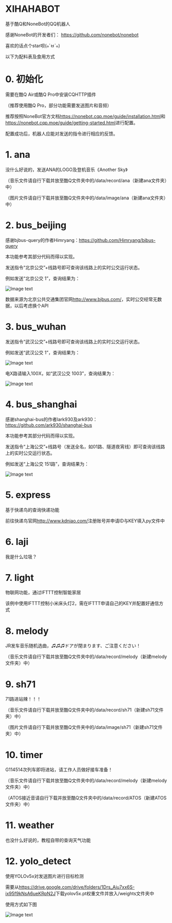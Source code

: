 # XIHAHABOT

基于酷Q和NoneBot的QQ机器人

感谢NoneBot的开发者们：
https://github.com/nonebot/nonebot

喜欢的话点个star呗(๑´ㅂ`๑)

以下为配料表及食用方式

# 0. 初始化

需要在酷Q Air或酷Q Pro中安装CQHTTP插件

（推荐使用酷Q Pro，部分功能需要发送图片和音频）

推荐按照NoneBot官方文档<https://nonebot.cqp.moe/guide/installation.html>和<https://nonebot.cqp.moe/guide/getting-started.html>进行配置。

配置成功后，机器人应能对发送的指令进行相应的反馈。

# 1. ana

没什么好说的，发送ANA的LOGO及登机音乐《Another Sky》

（音乐文件请自行下载并放至酷Q文件夹中的/data/record/ana（新建ana文件夹）中）

（图片文件请自行下载并放至酷Q文件夹中的/data/image/ana（新建ana文件夹）中）

# 2. bus_beijing

感谢bjbus-query的作者Himryang：<https://github.com/Himryang/bjbus-query>

本功能参考其部分代码而得以实现。

发送指令“北京公交”+线路号即可查询该线路上的实时公交运行状态。

例如发送“北京公交 1”，查询结果为：

![Image text](https://github.com/xihahaha/XIHAHABOT/blob/master/images/1.png)

数据来源为北京公共交通集团官网<http://www.bjbus.com/>，实时公交经常无数据，以后考虑换个API

# 3. bus_wuhan

发送指令“武汉公交”+线路号即可查询该线路上的实时公交运行状态。

例如发送“武汉公交 1”，查询结果为：

![Image text](https://github.com/xihahaha/XIHAHABOT/blob/master/images/2.png)

电X路请输入100X，如“武汉公交 1003”，查询结果为：

![Image text](https://github.com/xihahaha/XIHAHABOT/blob/master/images/3.png)

# 4. bus_shanghai

感谢shanghai-bus的作者lark930及ark930：<https://github.com/ark930/shanghai-bus>

本功能参考其部分代码而得以实现。

发送指令“上海公交”+线路号（发送全名，如01路、隧道夜宵线）即可查询该线路上的实时公交运行状态。

例如发送“上海公交 151路”，查询结果为：

![Image text](https://github.com/xihahaha/XIHAHABOT/blob/master/images/4.png)

# 5. express

基于快递鸟的查询快递功能

前往快递鸟官网<http://www.kdniao.com/>注册账号并申请ID与KEY填入py文件中

# 6. laji

我是什么垃圾？

# 7. light

物联网功能，通过IFTTT控制智能家居

该例中使用IFTTT控制小米床头灯2，需在IFTTT申请自己的KEY并配置好通信方式

# 8. melody

JR发车音乐随机选曲，♫♫♫ドアが閉まります、ご注意ください！

（音乐文件请自行下载并放至酷Q文件夹中的/data/record/melody（新建melody文件夹）中）

# 9. sh71

71路进站辣！！！

（音乐文件请自行下载并放至酷Q文件夹中的/data/record/sh71（新建sh71文件夹）中）

（图片文件请自行下载并放至酷Q文件夹中的/data/image/sh71（新建sh71文件夹）中）

# 10. timer

G114514次列车即将进站，请工作人员做好接车准备！

（音乐文件请自行下载并放至酷Q文件夹中的/data/record/melody（新建melody文件夹）中）

（ATOS接近音请自行下载并放至酷Q文件夹中的/data/record/ATOS（新建ATOS文件夹）中）

# 11. weather

也没什么好说的，教程自带的查询天气功能

# 12. yolo_detect

使用YOLOv5x对发送图片进行目标检测

需要从<https://drive.google.com/drive/folders/1Drs_Aiu7xx6S-ix95f9kNsA6ueKRpN2J>下载yolov5x.pt权重文件并放入/weights文件夹中

使用方式如下图

![Image text](https://github.com/xihahaha/XIHAHABOT/blob/master/images/5.png)

